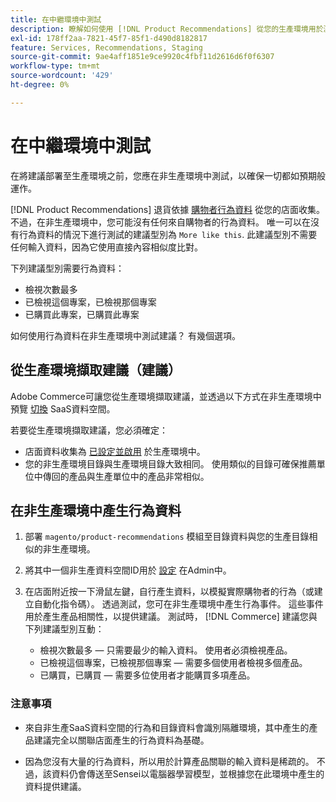 ```yaml
---
title: 在中繼環境中測試
description: 瞭解如何使用 [!DNL Product Recommendations] 從您的生產環境用於測試目的。
exl-id: 178ff2aa-7821-45f7-85f1-d490d8182817
feature: Services, Recommendations, Staging
source-git-commit: 9ae4aff1851e9ce9920c4fbf11d2616d6f0f6307
workflow-type: tm+mt
source-wordcount: '429'
ht-degree: 0%

---
```


# 在中繼環境中測試

在將建議部署至生產環境之前，您應在非生產環境中測試，以確保一切都如預期般運作。

[!DNL Product Recommendations] 退貨依據 [購物者行為資料](behavioral-data.md) 從您的店面收集。 不過，在非生產環境中，您可能沒有任何來自購物者的行為資料。 唯一可以在沒有行為資料的情況下進行測試的建議型別為 `More like this`. 此建議型別不需要任何輸入資料，因為它使用直接內容相似度比對。

下列建議型別需要行為資料：

- 檢視次數最多
- 已檢視這個專案，已檢視那個專案
- 已購買此專案，已購買此專案

如何使用行為資料在非生產環境中測試建議？ 有幾個選項。

## 從生產環境擷取建議（建議）

Adobe Commerce可讓您從生產環境擷取建議，並透過以下方式在非生產環境中預覽 [切換](settings.md) SaaS資料空間。

若要從生產環境擷取建議，您必須確定：

- 店面資料收集為 [已設定並啟用](install-configure.md) 於生產環境中。
- 您的非生產環境目錄與生產環境目錄大致相同。 使用類似的目錄可確保推薦單位中傳回的產品與生產單位中的產品非常相似。

## 在非生產環境中產生行為資料

1. 部署 `magento/product-recommendations` 模組至目錄資料與您的生產目錄相似的非生產環境。

1. 將其中一個非生產資料空間ID用於 [設定](https://experienceleague.adobe.com/docs/commerce-admin/config/services/saas.html) 在Admin中。

1. 在店面附近按一下滑鼠左鍵，自行產生資料，以模擬實際購物者的行為（或建立自動化指令碼）。 透過測試，您可在非生產環境中產生行為事件。 這些事件用於產生產品相關性，以提供建議。 測試時， [!DNL Commerce] 建議您與下列建議型別互動：

   - 檢視次數最多 — 只需要最少的輸入資料。 使用者必須檢視產品。
   - 已檢視這個專案，已檢視那個專案 — 需要多個使用者檢視多個產品。
   - 已購買，已購買 — 需要多位使用者才能購買多項產品。

### 注意事項

- 來自非生產SaaS資料空間的行為和目錄資料會識別隔離環境，其中產生的產品建議完全以關聯店面產生的行為資料為基礎。

- 因為您沒有大量的行為資料，所以用於計算產品關聯的輸入資料是稀疏的。 不過，該資料仍會傳送至Sensei以電腦器學習模型，並根據您在此環境中產生的資料提供建議。
